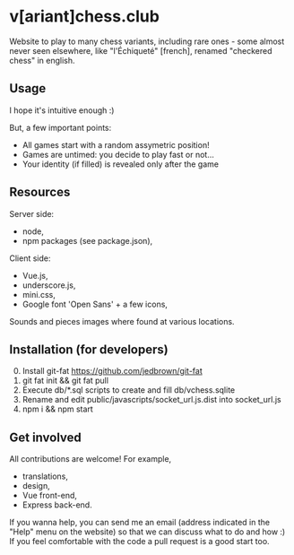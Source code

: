 # v[ariant]chess.club

Website to play to many chess variants, including rare ones - some almost
never seen elsewhere, like "l'Échiqueté" [french], renamed "checkered chess"
in english.

## Usage

I hope it's intuitive enough :)

But, a few important points:
 - All games start with a random assymetric position!
 - Games are untimed: you decide to play fast or not...
 - Your identity (if filled) is revealed only after the game

## Resources

Server side:
 - node,
 - npm packages (see package.json),

Client side:
 - Vue.js,
 - underscore.js,
 - mini.css,
 - Google font 'Open Sans' + a few icons,

Sounds and pieces images where found at various locations.

## Installation (for developers)

 0. Install git-fat https://github.com/jedbrown/git-fat
 1. git fat init && git fat pull
 2. Execute db/\*.sql scripts to create and fill db/vchess.sqlite
 3. Rename and edit public/javascripts/socket\_url.js.dist into socket\_url.js
 4. npm i && npm start

## Get involved

All contributions are welcome! For example,
 - translations,
 - design,
 - Vue front-end,
 - Express back-end.

If you wanna help, you can send me an email (address indicated in the "Help"
menu on the website) so that we can discuss what to do and how :)
If you feel comfortable with the code a pull request is a good start too.
